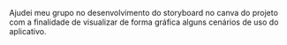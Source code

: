 Ajudei  meu grupo no desenvolvimento do storyboard no canva do projeto com a finalidade de visualizar de forma gráfica alguns cenários de uso do aplicativo.